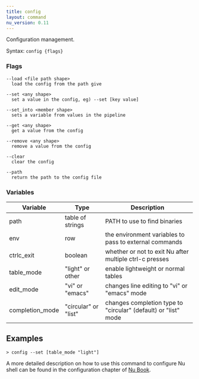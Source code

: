 ```yaml
---
title: config
layout: command
nu_version: 0.11
---
```


Configuration management.

Syntax: `config {flags}`

### Flags

    --load <file path shape>
      load the config from the path give

    --set <any shape>
      set a value in the config, eg) --set [key value]

    --set_into <member shape>
      sets a variable from values in the pipeline

    --get <any shape>
      get a value from the config

    --remove <any shape>
      remove a value from the config

    --clear
      clear the config

    --path
      return the path to the config file

### Variables

| Variable        | Type                 | Description                                                    |
| --------------- | -------------------- | -------------------------------------------------------------- |
| path            | table of strings     | PATH to use to find binaries                                   |
| env             | row                  | the environment variables to pass to external commands         |
| ctrlc_exit      | boolean              | whether or not to exit Nu after multiple ctrl-c presses        |
| table_mode      | "light" or other     | enable lightweight or normal tables                            |
| edit_mode       | "vi" or "emacs"      | changes line editing to "vi" or "emacs" mode                   |
| completion_mode | "circular" or "list" | changes completion type to "circular" (default) or "list" mode |

## Examples

```shell
> config --set [table_mode "light"]
```

A more detailed description on how to use this command to configure Nu shell can be found in the configuration chapter of [Nu Book](https://www.nushell.sh/book/en/configuration.html).

